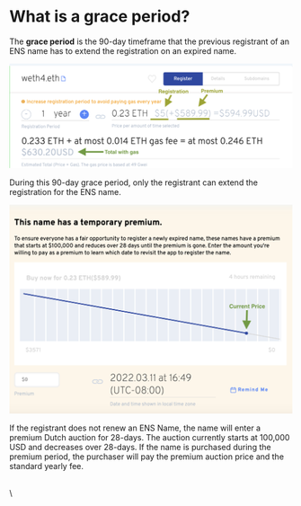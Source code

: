 # What is a grace period?

The **grace period** is the 90-day timeframe that the previous registrant of an ENS name has to extend the registration on an expired name.&#x20;

![](<../../../.gitbook/assets/Screen Shot 2022-03-11 at 12.53.33 PM.png>)

During this 90-day grace period, only the registrant can extend the registration for the ENS name.

![](<../../../.gitbook/assets/Screen Shot 2022-03-11 at 12.53.05 PM.png>)

If the registrant does not renew an ENS Name, the name will enter a premium Dutch auction for 28-days. The auction currently starts at 100,000 USD and decreases over 28-days. If the name is purchased during the premium period, the purchaser will pay the premium auction price and the standard yearly fee.

\
\
